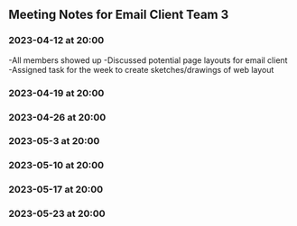 ## Meeting Notes for Email Client Team 3

### 2023-04-12 at 20:00
  -All members showed up
  -Discussed potential page layouts for email client
  -Assigned task for the week to create sketches/drawings of web layout

### 2023-04-19 at 20:00

### 2023-04-26 at 20:00

### 2023-05-3 at 20:00

### 2023-05-10 at 20:00

### 2023-05-17 at 20:00

### 2023-05-23 at 20:00
